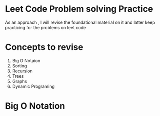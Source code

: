# Leet Code Problem solving Practice

As an approach , I will revise the foundational material on it and latter keep practicing for the problems on leet code 

# Concepts to revise 

1. Big O Notaion 
2. Sorting 
3. Recursion 
4. Trees
5. Graphs 
6. Dynamic Programing 


# Big O Notation 



